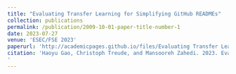 ```yaml
---
title: "Evaluating Transfer Learning for Simplifying GitHub READMEs"
collection: publications
permalink: /publication/2009-10-01-paper-title-number-1
date: 2023-07-27
venue: 'ESEC/FSE 2023'
paperurl: 'http://academicpages.github.io/files/Evaluating Transfer Learning for Simplifying GitHub READMEs.pdf'
citation: 'Haoyu Gao, Christoph Treude, and Mansooreh Zahedi. 2023. Evaluating Transfer Learning for Simplifying GitHub READMEs. In Proceedings of the 31st ACM Joint European Software Engineering Conference and Symposium on the Foundations of Software Engineering (ESEC/FSE 2023). Association for Computing Machinery, New York, NY, USA, 1548–1560. https://doi.org/10.1145/3611643.3616291
'
---
```

